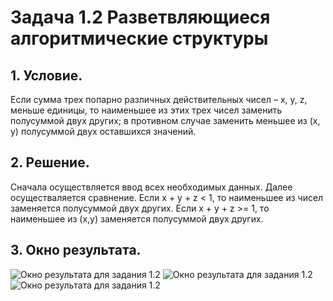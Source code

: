 # Задача 1.2 Разветвляющиеся алгоритмические структуры

## 1. Условие. 

Если сумма трех попарно различных действительных чисел – x, y, z,  меньше единицы, то наименьшее из этих трех чисел заменить полусуммой двух других; в противном случае заменить меньшее из (x, y) полусуммой двух оставшихся значений.

## 2. Решение.
Сначала осуществляется ввод всех необходимых данных. Далее осуществаляется сравнение. Если x + y + z < 1, то наименьшее из чисел заменяется полусуммой двух других. Если x + y + z >= 1, то наименьшее из (х,у) заменяется полусуммой двух других.

## 3. Окно результата.

![Окно результата для задания 1.2](https://pp.vk.me/c625825/v625825356/41c31/v5acE4Wcn9A.jpg)
![Окно результата для задания 1.2](https://pp.vk.me/c625825/v625825356/41c39/54OjWYAuEpA.jpg)
![Окно результата для задания 1.2](https://pp.vk.me/c623821/v623821356/3b007/G9cfTGynJBI.jpg)
